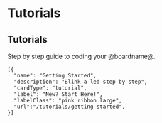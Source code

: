 # Tutorials

## Tutorials

Step by step guide to coding your @boardname@.

```codecard
[{
  "name": "Getting Started",
  "description": "Blink a led step by step",
  "cardType": "tutorial",
  "label": "New? Start Here!",
  "labelClass": "pink ribbon large",
  "url":"/tutorials/getting-started",
}]
```
